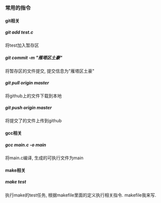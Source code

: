 ### 常用的指令

#### git相关
##### git add test.c
将test加入暂存区

##### git commit -m "雁塔区土豪"
将暂存区的文件提交, 提交信息为"雁塔区土豪"

##### git pull origin master
将github上的文件下载到本地

##### git push origin master
将提交了的文件上传到github

#### gcc相关
##### gcc main.c -o main
将main.c编译, 生成的可执行文件为main

#### make相关
##### make test
执行make的test任务, 根据makefile里面的定义执行相关指令. makefile我来写.